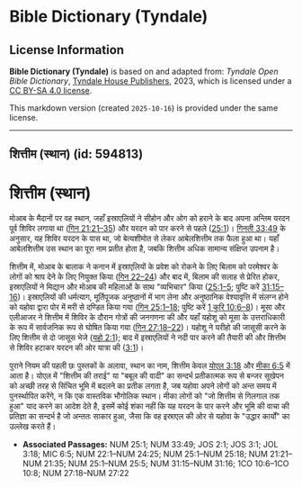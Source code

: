 # Bible Dictionary (Tyndale)

## License Information

**Bible Dictionary (Tyndale)** is based on and adapted from: _Tyndale Open Bible Dictionary_, [Tyndale House Publishers](https://tyndaleopenresources.com/), 2023, which is licensed under a [CC BY-SA 4.0 license](https://creativecommons.org/licenses/by-sa/4.0/legalcode.en).

This markdown version (created `2025-10-16`) is provided under the same license.



--------------------------------

## शित्तीम (स्थान) (id: 594813)

शित्तीम (स्थान)
===============

मोआब के मैदानों पर वह स्थान, जहाँ इस्राएलियों ने सीहोन और ओग को हराने के बाद अपना अन्तिम यरदन पूर्व शिविर लगाया था ([गिन 21:21–35](https://ref.ly/Num21:21-Num21:35)) और यरदन को पार करने से पहले ([25:1](https://ref.ly/Num25:1))। [गिनती 33:49](https://ref.ly/Num33:49) के अनुसार, यह शिविर यरदन के पास था, जो बेत्यशीमोत से लेकर आबेलशित्तीम तक फैला हुआ था। यहाँ आबेलशित्तीम उस स्थान का पूरा नाम प्रतीत होता है, जबकि शित्तीम अधिक सामान्य संक्षिप्त उपनाम है।

शित्तीम में, मोआब के बालाक ने कनान में इस्राएलियों के प्रवेश को रोकने के लिए बिलाम को परमेश्वर के लोगों को श्राप देने के लिए नियुक्त किया ([गिन 22–24](https://ref.ly/Num22:1-Num24:25)) और बाद में, बिलाम की सलाह से प्रेरित होकर, इस्राएलियों ने मिद्यान और मोआब की महिलाओं के साथ "व्यभिचार" किया ([25:1–5](https://ref.ly/Num25:1-Num25:5); पुष्टि करें [31:15–16](https://ref.ly/Num31:15-Num31:16))। इस्राएलियों की धर्मत्याग, मूर्तिपूजक अनुष्ठानों में भाग लेना और अनुष्ठानिक वेश्यावृत्ति में संलग्न होने को यहोवा द्वारा पोर में मरी से दण्डित किया गया ([गिन 25:1–18](https://ref.ly/Num25:1-Num25:18); पुष्टि करें [1 कुरि 10:6–8](https://ref.ly/1Cor10:6-1Cor10:8))। मूसा और एलीआजर ने शित्तीम में शिविर के दौरान गोत्रों की जनगणना की और यहाँ यहोशू को मूसा के उत्तराधिकारी के रूप में सार्वजनिक रूप से घोषित किया गया ([गिन 27:18–22](https://ref.ly/Num27:18-Num27:22))। यहोशू ने यरीहो की जासूसी करने के लिए शित्तीम से दो जासूस भेजे ([यहो 2:1](https://ref.ly/Josh2:1)); बाद में इस्राएलियों ने नदी पार करने की तैयारी की और शित्तीम से शिविर हटाकर यरदन की ओर यात्रा की ([3:1](https://ref.ly/Josh3:1))।

पुराने नियम की पहली छः पुस्तकों के अलावा, स्थान का नाम, शित्तीम केवल [योएल 3:18](https://ref.ly/Joel3:18) और [मीका 6:5](https://ref.ly/Mic6:5) में आता है। योएल में "शित्तीम की तराई" या "बबूल की वादी" का सन्दर्भ प्रतीकात्मक रूप से बन्जर सूखेपन को अच्छी तरह से सिंचित भूमि में बदलने का प्रतीक लगता है, जब यहोवा अपने लोगों को अन्त समय में पुनर्स्थापित करेंगे, न कि एक वास्तविक भौगोलिक स्थान। मीका लोगों को "जो शित्तीम से गिलगाल तक हुआ" याद करने का आदेश देते है, इसमें कोई शंका नहीं कि यह यरदन के पार करने और भूमि की वाचा की प्रतिज्ञा का सन्दर्भ है जो अन्ततः साकार हुआ, जैसा कि वह इस्राएल की ओर से यहोवा के "उद्धार कार्यों" का उल्लेख करते हैं।

* **Associated Passages:** NUM 25:1; NUM 33:49; JOS 2:1; JOS 3:1; JOL 3:18; MIC 6:5; NUM 22:1–NUM 24:25; NUM 25:1–NUM 25:18; NUM 21:21–NUM 21:35; NUM 25:1–NUM 25:5; NUM 31:15–NUM 31:16; 1CO 10:6–1CO 10:8; NUM 27:18–NUM 27:22

